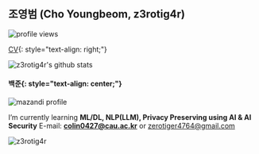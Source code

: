 ## 조영범 (Cho Youngbeom, z3rotig4r)

![profile views](https://komarev.com/ghpvc/?username=z3rotig4r&label=Profile%20views&color=0e75b6&style=flat)

[CV](./CV.pdf){: style="text-align: right;"}

![z3rotig4r's github stats](https://github-readme-stats.vercel.app/api?username=z3rotig4r&show_icons=true&hide_border=true)

#### 백준{: style="text-align: center;"}
![mazandi profile](http://mazandi.herokuapp.com/api?handle=z3ro_tig4r&them=cold)

I’m currently learning **ML/DL, NLP(LLM), Privacy Preserving using AI & AI Security**
E-mail: **colin0427@cau.ac.kr** or zerotiger4764@gmail.com


<p><img align="left" src="https://github-readme-stats.vercel.app/api/top-langs?username=z3rotig4r&show_icons=true&locale=en&layout=compact" alt="z3rotig4r" /></p>
